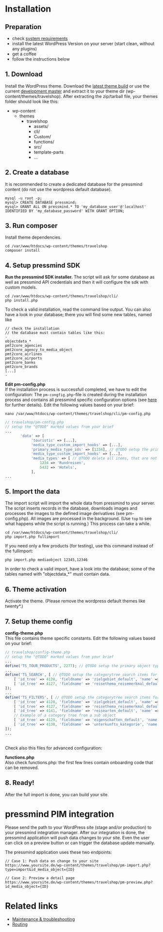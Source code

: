 # Installation

## Preparation
* check [system requirements](readme-system-requirements.md)
* install the latest WordPress Version on your server (start clean, without any plugins)
* get a coffee
* follow the instructions below

## 1. Download
Install the WordPress theme. 
Download the [latest theme build](https://github.com/pressmind/wp-travelshop-theme/releases/latest) 
or use the current [development master](https://github.com/pressmind/wp-travelshop-theme/archive/refs/heads/master.zip)
and extract it to your theme dir (wp-content/themes/travelshop).
After extracting the zip/tarball file, your themes folder should look like this: 
* wp-content
    * themes
        * travelshop
            * assets/
            * cli/
            * Custom/
            * functions/
            *  src/
            * template-parts
            * ...

    
## 2. Create a database 
It is recommended to create a dedicated database for the pressmind content
(do not use the wordpress default database).
```shell script
mysql -u root -p;
mysql> CREATE DATABASE pressmind;
mysql> GRANT ALL ON pressmind.* TO 'my_database_user'@'localhost' IDENTIFIED BY 'my_database_password' WITH GRANT OPTION;
```

## 3. Run composer
Install theme dependencies.
```shell script
cd /var/www/htdocs/wp-content/themes/travelshop
composer install
```

## 4. Setup pressmind SDK
__Run the pressmind SDK installer.__
The script will ask for some database as well as pressmind API credentials and then 
it will configure the sdk with custom models.

```shell script
cd /var/www/htdocs/wp-content/themes/travelshop/cli/
php install.php
```

To check a valid installation, read the command line output.
You can also have a look in your database; there you will find some new tables, named like

```
// check the installation
// the database must contain tables like this:
-
objectdata_*
pmt2core_agencies
pmt2core_agency_to_media_object
pmt2core_airlines
pmt2core_airports
pmt2core_banks
pmt2core_brands
[...]
-
```

__Edit pm-config.php__<br>
If the installation process is successfull completed,
we have to edit the configuration:
The `pm-congfig.php`-file is created during the installation process
and contains all pressmind specific configuration options (see [here](https://github.com/pressmind/web-core-skeleton-basic/blob/master/quickstart/config.md) for further details).
Edit the following values based on your brief:

```shell script
nano /var/www/htdocs/wp-content/themes/travelshop/cli/pm-config.php
```

```php
// travelshop/pm-config.php
// setup the "@TODO" marked values from your brief
...
       'data' => [
            'touristic' => [...],
            'media_type_custom_import_hooks' => [...],
            'primary_media_type_ids' => [1234], // @TODO setup the primary media object type ids that are matching to your briefing
            'media_type_custom_import_hooks' => [...],
            'media_types' => [ // @TODO delete all items, that are not matching to your briefing
                1234 => 'Rundreisen', 
                5432 => 'Hotels',
            ],
...
```


## 5. Import the data
The import script will import the whole data from pressmind to your server.
The script inserts records in the database, downloads images
and processes the images to the defined image derivatives (see pm-config.php).
All images are processed in the background.
(Use `top` to see what happens while the script is running.) 
This process can take a while.

```shell script
cd /var/www/htdocs/wp-content/themes/travelshop/cli/
php import.php fullimport
```

If you need only a few products (for testing), use this command instead of the fullimport:
```shell script
php import.php mediaobject 12345,12346
```

In order to check a valid import, have a look into the database; some of the tables named with "objectdata_*" 
must contain data.

## 6. Theme activation
Activate the theme.
(Please remove the wordpress default themes like twenty*.)


## 7. Setup theme config

__config-theme.php__<br>This file contains theme specific constants. Edit the following values based on your brief:

```php
// travelshop/config-theme.php
// setup the "@TODO" marked values from your brief
...
define('TS_TOUR_PRODUCTS', 2277); // @TODO setup the primary object type here
...
define('TS_SEARCH', [ // @TODO setup the categorytree search items for the searchbar
    [ 'id_tree' => 4128, 'fieldname' => 'zielgebiet_default', 'name' => 'Zielgebiet', 'condition_type' => 'c'],
    [ 'id_tree' => 4127, 'fieldname' => 'reisethema_reisemerkmal_default', 'name' => 'Reisethema', 'condition_type' => 'c'],
]);
...
define('TS_FILTERS', [ // @TODO setup the categorytree search items for the advanced filter
    [ 'id_tree' => 4128, 'fieldname' => 'zielgebiet_default', 'name' => 'Zielgebiet', 'condition_type' => 'cl'],
    [ 'id_tree' => 4127, 'fieldname' => 'reisethema_reisemerkmal_default', 'name' => 'Reisethema', 'condition_type' => 'c'],
    [ 'id_tree' => 4141, 'fieldname' => 'reisearten_default', 'name' => 'Anreise', 'condition_type' => 'c'],
    // Example of a category tree from a sub object
    [ 'id_tree' => 4129, 'fieldname' => 'eigenschaften_default', 'name' => 'Unterkunftseigenschaften ', 'condition_type' => 'cl'],
    [ 'id_tree' => 4130, 'fieldname' => 'unterkunfts_kategorie', 'name' => 'Unterkunftskategorie', 'condition_type' => 'cl'],
]);
...
```

<br>
Check also this files for advanced configuration: 

__functions.php__<br>
Also check functions.php: the first few lines contain onboarding code that can be removed.

## 8. Ready!
After the full import is done, you can build your site.

# pressmind PIM integration
Please send the path to your WordPress site (stage and/or production) 
to your pressmind integration manager.
After our integration is done, the pressmind application will push data changes to your site.
Even the user can click on a preview button or can trigger the database update manually.

The pressmind application uses these two endpoints:

```
// Case 1: Push data on change to your site
https://www.yoursite.de/wp-content/themes/travelshop/pm-import.php?type=import&id_media_object={ID}

// Case 2: Preview a detail page
https://www.yoursite.de/wp-content/themes/travelshop/pm-preview.php?id_media_object={ID}
```

# Related links
* [Maintenance & troubleshooting](readme-maintenance.md)
* [Routing](readme-routing.md)
